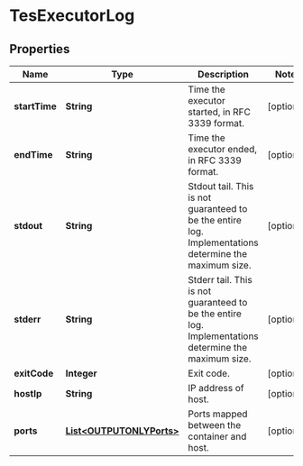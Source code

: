 
# TesExecutorLog

## Properties
Name | Type | Description | Notes
------------ | ------------- | ------------- | -------------
**startTime** | **String** | Time the executor started, in RFC 3339 format. |  [optional]
**endTime** | **String** | Time the executor ended, in RFC 3339 format. |  [optional]
**stdout** | **String** | Stdout tail. This is not guaranteed to be the entire log. Implementations determine the maximum size. |  [optional]
**stderr** | **String** | Stderr tail. This is not guaranteed to be the entire log. Implementations determine the maximum size. |  [optional]
**exitCode** | **Integer** | Exit code. |  [optional]
**hostIp** | **String** | IP address of host. |  [optional]
**ports** | [**List&lt;OUTPUTONLYPorts&gt;**](OUTPUTONLYPorts.md) | Ports mapped between the container and host. |  [optional]



